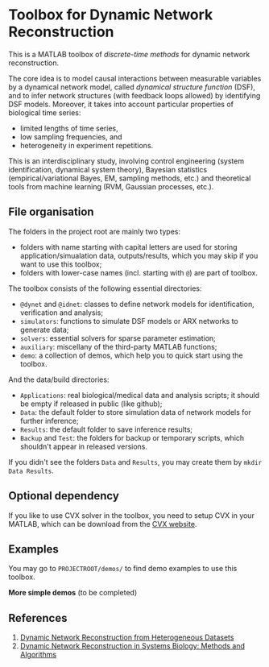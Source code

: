 # Toolbox for Dynamic Network Reconstruction 

This is a MATLAB toolbox of *discrete-time methods* for dynamic network reconstruction. 

The core idea is to model causal interactions between measurable variables by a
dynamical network model, called *dynamical structure function* (DSF), and to
infer network structures (with feedback loops allowed) by identifying DSF
models. Moreover, it takes into account particular properties of biological time series:

-  limited lengths of time series,
-  low sampling frequencies, and
-  heterogeneity in experiment repetitions.

This is an interdisciplinary study, involving control engineering (system
identification, dynamical system theory), Bayesian statistics
(empirical/variational Bayes, EM, sampling methods, etc.)  and theoretical tools
from machine learning (RVM, Gaussian processes, etc.).

## File organisation

The folders in the project root are mainly two types:

- folders with name starting with capital letters are used for storing application/simualation data, outputs/results, which you may skip if you want to use this toolbox;
- folders with lower-case names (incl. starting with `@`) are part of toolbox.

The toolbox consists of the following essential directories:

- `@dynet` and `@idnet`: classes to define network models for identification, verification and analysis;
- `simulators`: functions to simulate DSF models or ARX networks to generate data;
- `solvers`: essential solvers for sparse parameter estimation;
- `auxiliary`: miscellany of the third-party MATLAB functions;
- `demo`: a collection of demos, which help you to quick start using the toolbox.

And the data/build directories:

- `Applications`: real biological/medical data and analysis scripts; it should
  be empty if released in public (like github);
- `Data`: the default folder to store simulation data of network models for further inference;
- `Results`: the default folder to save inference results;
- `Backup` and `Test`: the folders for backup or temporary scripts, which shouldn't appear in released versions.

If you didn't see the folders `Data` and `Results`, you may create them by `mkdir Data Results`.

## Optional dependency

If you like to use CVX solver in the toolbox, you need to setup CVX in your MATLAB, which can be download from the [CVX website](http://cvxr.com/cvx/download/).

## Examples

You may go to `PROJECTROOT/demos/` to find demo examples to use this toolbox.

**More simple demos** (to be completed)

## References

1. [Dynamic Network Reconstruction from Heterogeneous Datasets](https://arxiv.org/abs/1612.01963)
2. [Dynamic Network Reconstruction in Systems Biology: Methods and Algorithms](http://publications.uni.lu/handle/10993/35580)